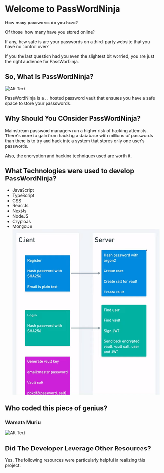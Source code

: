 # Welcome to PassWordNinja

How many passwords do you have?

Of those, how many have you stored online?

If any, how safe is are your passwords on a third-party website that you have no control over?

If you the last question had you even the slightest bit worried, you are just the right audience for PassWorDinja.

## So, What Is PassWordNinja?

![Alt Text](https://media.giphy.com/media/pjRwhtjTLeBRaxcYbs/giphy.gif)

PassWordNinja is a ... hosted password vault that ensures you have a safe space to store your passswords.

## Why Should You COnsider PassWordNinja?

Mainstream password managers run a higher risk of hacking attempts. There's more to gain from hacking a database with millions of passwords than there is to try and hack into a system that stores only one user's passwords.

Also, the encryption and hacking techniques used are worth it.

## What Technologies were used to develop PassWordNinja?

- JavaScript
- TypeScript
- CSS
- ReactJs
- NextJs
- NodeJS
- CryptoJs
- MongoDB
  ![alt text](image.png)

## Who coded this piece of genius?

### Wamata Muriu

![Alt Text](https://media.giphy.com/media/8gUuSM6DgGLtYIBsOK/giphy.gif)

## Did The Developer Leverage Other Resources?

Yes. The following resources were particularly helpful in realizing this project.
